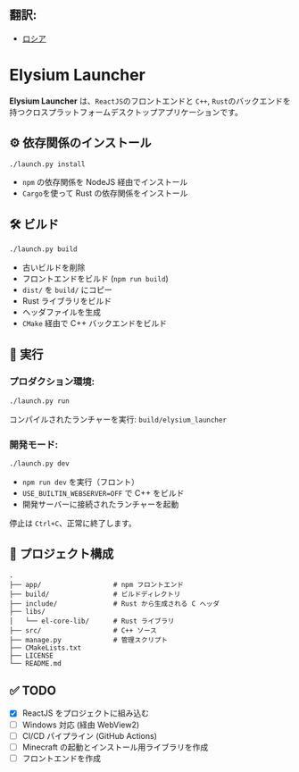 ## 翻訳:
- [ロシア](README_RU.md)

# Elysium Launcher

**Elysium Launcher** は、`ReactJS`のフロントエンドと `C++`, `Rust`のバックエンドを持つクロスプラットフォームデスクトップアプリケーションです。

## ⚙️ 依存関係のインストール

```bash
./launch.py install
```

- `npm` の依存関係を NodeJS 経由でインストール
- `Cargo`を使って Rust の依存関係をインストール

## 🛠️ ビルド

```bash
./launch.py build
```

- 古いビルドを削除
- フロントエンドをビルド (`npm run build`)
- `dist/` を `build/` にコピー
- Rust ライブラリをビルド
- ヘッダファイルを生成
- `CMake` 経由で C++ バックエンドをビルド

## 🚀 実行

### プロダクション環境:

```bash
./launch.py run
```

コンパイルされたランチャーを実行: `build/elysium_launcher`

### 開発モード:

```bash
./launch.py dev
```

- `npm run dev` を実行（フロント）
- `USE_BUILTIN_WEBSERVER=OFF` で C++ をビルド
- 開発サーバーに接続されたランチャーを起動

停止は `Ctrl+C`、正常に終了します。

## 🧱 プロジェクト構成

```
.
├── app/                  # npm フロントエンド
├── build/                # ビルドディレクトリ
├── include/              # Rust から生成される C ヘッダ
├── libs/
│   └── el-core-lib/      # Rust ライブラリ
├── src/                  # C++ ソース
├── manage.py             # 管理スクリプト
├── CMakeLists.txt
├── LICENSE
└── README.md
```

## ✅ TODO

- [X] ReactJS をプロジェクトに組み込む
- [ ] Windows 対応 (経由 WebView2)
- [ ] CI/CD パイプライン (GitHub Actions)
- [ ] Minecraft の起動とインストール用ライブラリを作成
- [ ] フロントエンドを作成
